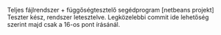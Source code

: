 Teljes fájlrendszer + függőségtesztelő segédprogram [netbeans projekt]
Teszter kész, rendszer letesztelve. Legközelebbi commit ide lehetőség szerint majd csak a 16-os pont írásánál.

